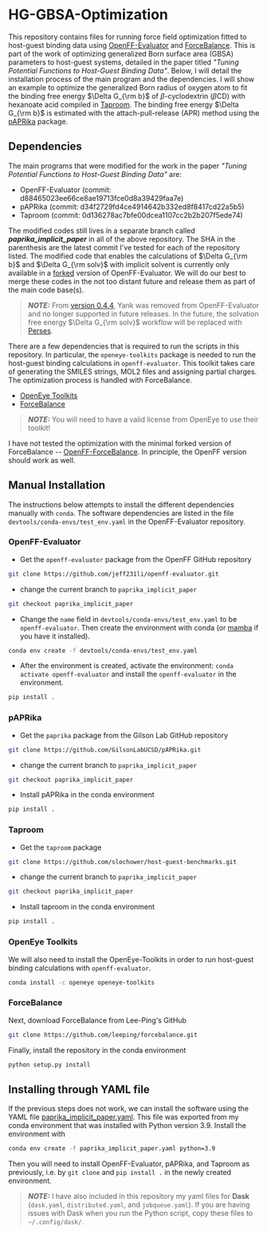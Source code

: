 # HG-GBSA-Optimization
This repository contains files for running force field optimization fitted to host-guest binding data using [OpenFF-Evaluator](https://github.com/openforcefield/openff-evaluator) and [ForceBalance](https://github.com/leeping/forcebalance). This is part of the work of optimizing generalized Born surface area (GBSA) parameters to host-guest systems, detailed in the paper titled *"Tuning Potential Functions to Host-Guest Binding Data"*. Below, I will detail the installation process of the main program and the dependencies. I will show an example to optimize the generalized Born radius of oxygen atom to fit the binding free energy $\Delta G_{\rm b}$ of $\beta$-cyclodextrin ($\beta$CD) with hexanoate acid compiled in [Taproom](https://github.com/slochower/host-guest-benchmarks). The binding free energy $\Delta G_{\rm b}$ is estimated with the attach-pull-release (APR) method using the [pAPRika](https://github.com/slochower/pAPRika) package.


## Dependencies
The main programs that were modified for the work in the paper *"Tuning Potential Functions to Host-Guest Binding Data"* are:
* OpenFF-Evaluator (commit: d88465023ee66ce8ae19713fce0d8a39429faa7e)
* pAPRika (commit: d34f2729fd4ce4914642b332ed8f8417cd22a5b5)
* Taproom (commit: 0d136278ac7bfe00dcea1107cc2b2b207f5ede74)

The modified codes still lives in a separate branch called ***paprika_implicit_paper*** in all of the above repository. The SHA in the parenthesis are the latest commit I've tested for each of the repository listed. The modified code that enables the calculations of $\Delta G_{\rm b}$ and $\Delta G_{\rm solv}$ with implicit solvent is currently only available in a [forked](https://github.com/jeff231li/openff-evaluator.git) version of OpenFF-Evaluator. We will do our best to merge these codes in the not too distant future and release them as part of the main code base(s).

> **_NOTE:_** From [version 0.4.4](https://github.com/openforcefield/openff-evaluator/releases/tag/v0.4.4), Yank was removed from OpenFF-Evaluator and no longer supported in future releases. In the future, the solvation free energy $\Delta G_{\rm solv}$ workflow will be replaced with [Perses](https://github.com/choderalab/perses.git).

There are a few dependencies that is required to run the scripts in this repository. In particular, the `openeye-toolkits` package is needed to run the host-guest binding calculations in `openff-evaluator`. This toolkit takes care of generating the SMILES strings, MOL2 files and assigning partial charges. The optimization process is handled with ForceBalance.
* [OpenEye Toolkits](https://docs.eyesopen.com/toolkits/python/index.html)
* [ForceBalance](https://github.com/leeping/forcebalance)

> **_NOTE:_** You will need to have a valid license from OpenEye to use their toolkit!

I have not tested the optimization with the minimal forked version of ForceBalance -- [OpenFF-ForceBalance](https://github.com/openforcefield/openff-forcebalance.git). In principle, the OpenFF version should work as well.

## Manual Installation
The instructions below attempts to install the different dependencies manually with `conda`. The software dependencies are listed in the file `devtools/conda-envs/test_env.yaml` in the OpenFF-Evaluator repository.

### OpenFF-Evaluator 
* Get the `openff-evaluator` package from the OpenFF GitHub repository
```bash
git clone https://github.com/jeff231li/openff-evaluator.git
```

* change the current branch to `paprika_implicit_paper`

```bash
git checkout paprika_implicit_paper
```

* Change the `name` field in `devtools/conda-envs/test_env.yaml` to be `openff-evaluator`. Then create the environment with conda (or [mamba](https://github.com/mamba-org/mamba) if you have it installed).

```bash
conda env create -f devtools/conda-envs/test_env.yaml
```
* After the environment is created, activate the environment: `conda activate openff-evaluator` and install the `openff-evaluator` in the environment.

```bash
pip install .
```

### pAPRika
* Get the `paprika` package from the Gilson Lab GitHub repository
```bash
git clone https://github.com/GilsonLabUCSD/pAPRika.git
```

* change the current branch to `paprika_implicit_paper`

```bash
git checkout paprika_implicit_paper
```

* Install pAPRika in the conda environment
```bash
pip install .
```

### Taproom
* Get the `taproom` package
```bash
git clone https://github.com/slochower/host-guest-benchmarks.git
```

* change the current branch to `paprika_implicit_paper`

```bash
git checkout paprika_implicit_paper
```

* Install taproom in the conda environment
```bash
pip install .
```

### OpenEye Toolkits
We will also need to install the OpenEye-Toolkits in order to run host-guest binding calculations with `openff-evaluator`.

```bash
conda install -c openeye openeye-toolkits
```

### ForceBalance
Next, download ForceBalance from Lee-Ping's GitHub
```bash
git clone https://github.com/leeping/forcebalance.git
```

Finally, install the repository in the conda environment

```bash
python setup.py install
```

## Installing through YAML file
If the previous steps does not work, we can install the software using the YAML file [paprika_implicit_paper.yaml](installation_files/paprika_implicit_paper.yaml). This file was exported from my conda environment that was installed with Python version 3.9. Install the environment with 
```bash
conda env create -f paprika_implicit_paper.yaml python=3.9
```
Then you will need to install OpenFF-Evaluator, pAPRika, and Taproom as previously, i.e. by `git clone` and `pip install .` in the newly created environment.

> **_NOTE:_** I have also included in this repository my yaml files for **Dask** (`dask.yaml`, `distributed.yaml`, and `jobqueue.yaml`). If you are having issues with Dask when you run the Python script, copy these files to `~/.config/dask/`. 
